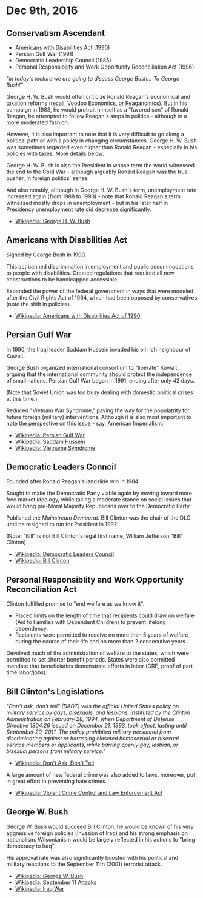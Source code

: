 Dec 9th, 2016
=============

Conservatism Ascendant
----------------------

- Americans with Disabilities Act (1990)
- Persian Gulf War (1991)
- Democratic Leadership Council (1985)
- Personal Responsibility and Work Opportunity Reconciliation Act (1996)

*"In today's lecture we are going to discuss George Bush... To George Bush!"*

George H. W. Bush would often criticize Ronald Reagan's economical and taxation reforms (recall, Voodoo Economics, or Reaganomics). But in his campaign in 1988, he would protrait himself as a "favored son" of Ronald Reagan, he attempted to follow Reagan's steps in politics - although in a more moderated fashion.

However, it is also important to note that it is very difficult to go along a political path or with a policy in changing circumstances. George H. W. Bush was sometimes regarded even higher than Ronald Reagan - especially in his policies with taxes. More details below.

George H. W. Bush is also the President in whose term the world witnessed the end to the Cold War - although arguably Ronald Reagan was the true pusher, in foreign politics' sense.

And also notably, although in George H. W. Bush's term, unemployment rate increased again (from 1988 to 1993) - note that Ronald Reagan's term witnessed mostly drops in unemployment - but in his later half in Presidency unemployment rate did decrease significantly.

- [Wikipedia: George H. W. Bush](https://en.wikipedia.org/wiki/George_H._W._Bush)

Americans with Disabilities Act
-------------------------------

Signed by George Bush in 1990.

This act banned discrimination in employment and public accommodations to people with disabilities. Created regulations that required all new constructions to be handicapped accessible.

Expanded the power of the federal government in ways that were modeled after the Civil Rights Act of 1964, which had been opposed by conservatives (note the shift in policies).

- [Wikipedia: Americans with Disabilities Act of 1990](https://en.wikipedia.org/wiki/Americans_with_Disabilities_Act_of_1990)

Persian Gulf War
----------------

In 1990, the Iraqi leader Saddam Hussein invaded his oil rich neighbour of Kuwait.

George Bush organized international consortium to "liberate" Kuwait, arguing that the international community should protect the independence of small nations. Persian Gulf War began in 1991, ending after only 42 days.

(Note that Soviet Union was too busy dealing with domestic political crises at this time.)

Reduced "Vietnam War Syndrome," paving the way for the populatrity for future foreign (military) interventions. Although it is also most important to note the perspective on this issue - say, American Imperialism.

- [Wikipedia: Persian Gulf War](https://en.wikipedia.org/wiki/Gulf_War)
- [Wikipedia: Saddam Hussein](https://en.wikipedia.org/wiki/Saddam_Hussein)
- [Wikipedia: Vietname Symdrome](https://en.wikipedia.org/wiki/Vietnam_Syndrome)

Democratic Leaders Conncil
--------------------------

Founded after Ronald Reagan's landslide win in 1984.

Sought to make the Democratic Party viable again by moving toward more free market ideology, while taking a moderate stance on social issues that would bring pre-Moral Majority Republicans over to the Democratic Party.

Published the *Mainstream Democrat*. Bill Clinton was the chair of the DLC until he resigned to run for President in 1992.

(Note: "Bill" is not Bill Clinton's legal first name, William Jefferson "Bill" Clinton)

- [Wikipedia: Democratic Leaders Council](https://en.wikipedia.org/wiki/Democratic_Leadership_Council)
- [Wikipedia: Bill Clinton](https://en.wikipedia.org/wiki/Bill_Clinton)

Personal Responsiblity and Work Opportunity Reconciliation Act
--------------------------------------------------------------

Clinton fulfilled promise to "end welfare as we know it".

- Placed limits on the length of time that recipients could draw on welfare (Aid to Families with Dependent Children) to prevent lifelong dependency.
- Recipients were permitted to receive no more than 5 years of welfare during the course of their life and no more than 2 consecutive years.

Devolved much of the administration of welfare to the states, which were permitted to set shorter benefit periods, States were also permitted mandate that beneficiaries demonstrate efforts in labor (GRE, proof of part time labor/jobs).

Bill Clinton's Legislations
---------------------------

*"Don't ask, don't tell" (DADT) was the official United States policy on military service by gays, bisexuals, and lesbians, instituted by the Clinton Administration on February 28, 1994, when Department of Defense Directive 1304.26 issued on December 21, 1993, took effect, lasting until September 20, 2011. The policy prohibited military personnel from discriminating against or harassing closeted homosexual or bisexual service members or applicants, while barring openly gay, lesbian, or bisexual persons from military service."*

- [Wikipedia: Don't Ask, Don't Tell](https://en.wikipedia.org/wiki/Don't_ask,_don't_tell)

A large amount of new federal crime was also added to laws, moreover, put in great effort in preventing hate crimes.

- [Wikipedia: Violent Crime Control and Law Enforcement Act](https://en.wikipedia.org/wiki/Violent_Crime_Control_and_Law_Enforcement_Act)

George W. Bush
--------------

George W. Bush would succeed Bill Clinton, he would be known of his very aggressive foreign policies (Invasion of Iraq) and his strong emphasis on nationalism. Wilsonianism would be largely reflected in his actions to "bring democracy to Iraq".

His approval rate was also significantly boosted with his political and military reactions to the September 11th (2001) terrorist attack.

- [Wikipedia: George W. Bush](https://en.wikipedia.org/wiki/George_W._Bush)
- [Wikipedia: September 11 Attacks](https://en.wikipedia.org/wiki/September_11_attacks)
- [Wikipedia: Iraq War](https://en.wikipedia.org/wiki/Iraq_war)
